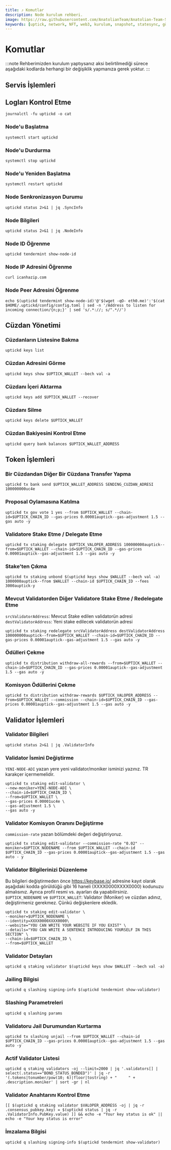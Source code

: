 ```yaml
---
title: ⤴️ Komutlar
description: Node kurulum rehberi.
image: https://raw.githubusercontent.com/AnatolianTeam/Anatolian-Team-Services/main/i18n/tr/docusaurus-plugin-content-docs/current/Mainnet/Cosmos-Ecosystem/uptick-network/img/Uptick-Service-Cover.jpg
keywords: [uptick, network, NFT, web3, kurulum, snapshot, statesync, güncelleme]
---
```


# Komutlar
:::note
Rehberimizden kurulum yaptıysanız aksi belirtilmediği sürece aşağıdaki kodlarda herhangi bir değişiklik yapmanıza gerek yoktur.
:::

## Servis İşlemleri 

## Logları Kontrol Etme 
```
journalctl -fu uptickd -o cat
```

### Node'u Başlatma
```
systemctl start uptickd
```

### Node'u Durdurma
```
systemctl stop uptickd
```

### Node'u Yeniden Başlatma
```
systemctl restart uptickd
```

### Node Senkronizasyon Durumu
```
uptickd status 2>&1 | jq .SyncInfo
```

### Node Bilgileri
```
uptickd status 2>&1 | jq .NodeInfo
```

### Node ID Öğrenme
```
uptickd tendermint show-node-id
```

### Node IP Adresini Öğrenme
```
curl icanhazip.com
```

### Node Peer Adresini Öğrenme
```
echo $(uptickd tendermint show-node-id)'@'$(wget -qO- eth0.me)':'$(cat $HOME/.uptickd/config/config.toml | sed -n '/Address to listen for incoming connection/{n;p;}' | sed 's/.*://; s/".*//')
```

## Cüzdan Yönetimi

### Cüzdanların Listesine Bakma
```
uptickd keys list
```

### Cüzdan Adresini Görme
```
uptickd keys show $UPTICK_WALLET --bech val -a
```

### Cüzdanı İçeri Aktarma
```
uptickd keys add $UPTICK_WALLET --recover
```

### Cüzdanı Silme
```
uptickd keys delete $UPTICK_WALLET
```

### Cüzdan Bakiyesini Kontrol Etme
```
uptickd query bank balances $UPTICK_WALLET_ADDRESS
```

## Token İşlemleri

### Bir Cüzdandan Diğer Bir Cüzdana Transfer Yapma
```
uptickd tx bank send $UPTICK_WALLET_ADDRESS SENDING_CUZDAN_ADRESI 100000000uc4e
```

### Proposal Oylamasına Katılma
```
uptickd tx gov vote 1 yes --from $UPTICK_WALLET --chain-id=$UPTICK_CHAIN_ID --gas-prices 0.00001auptick--gas-adjustment 1.5 --gas auto -y
```

### Validatore Stake Etme / Delegate Etme
```
uptickd tx staking delegate $UPTICK_VALOPER_ADDRESS 100000000auptick--from=$UPTICK_WALLET --chain-id=$UPTICK_CHAIN_ID --gas-prices 0.00001auptick--gas-adjustment 1.5 --gas auto -y
```

### Stake'ten Çıkma
```
uptickd tx staking unbond $(uptickd keys show $WALLET --bech val -a) 1000000auptick--from $WALLET --chain-id $UPTICK_CHAIN_ID --fees 3000auptick-y
```

### Mevcut Validatorden Diğer Validatore Stake Etme / Redelegate Etme
`srcValidatorAddress`: Mevcut Stake edilen validatorün adresi
`destValidatorAddress`: Yeni stake edilecek validatorün adresi
```
uptickd tx staking redelegate srcValidatorAddress destValidatorAddress 100000000auptick--from=$UPTICK_WALLET --chain-id=$UPTICK_CHAIN_ID --gas-prices 0.00001auptick--gas-adjustment 1.5 --gas auto -y
```

### Ödülleri Çekme
```
uptickd tx distribution withdraw-all-rewards --from=$UPTICK_WALLET --chain-id=$UPTICK_CHAIN_ID --gas-prices 0.00001auptick--gas-adjustment 1.5 --gas auto -y
```

### Komisyon Ödüllerini Çekme
```
uptickd tx distribution withdraw-rewards $UPTICK_VALOPER_ADDRESS --from=$UPTICK_WALLET --commission --chain-id=$UPTICK_CHAIN_ID --gas-prices 0.00001auptick--gas-adjustment 1.5 --gas auto -y
```

## Validator İşlemleri

### Validator Bilgileri
```
uptickd status 2>&1 | jq .ValidatorInfo
```

### Validator İsmini Değiştirme
`YENI-NODE-ADI` yazan yere yeni validator/moniker isminizi yazınız. TR karakçer içermemelidir.
```
uptickd tx staking edit-validator \
--new-moniker=YENI-NODE-ADI \
--chain-id=$UPTICK_CHAIN_ID \
--from=$UPTICK_WALLET \
--gas-prices 0.00001uc4e \
--gas-adjustment 1.5 \
--gas auto -y
```

### Validator Komisyon Oranını Değiştirme
`commission-rate` yazan bölümdeki değeri değiştiriyoruz.
```
uptickd tx staking edit-validator --commission-rate "0.02" --moniker=$UPTICK_NODENAME --from $UPTICK_WALLET --chain-id $UPTICK_CHAIN_ID --gas-prices 0.00001auptick--gas-adjustment 1.5 --gas auto - y
```

### Validator Bilgilerinizi Düzenleme
Bu bilgileri değiştirmeden önce https://keybase.io/ adresine kayıt olarak aşağıdaki kodda görüldüğü gibi 16 haneli (XXXX0000XXXX0000) kodunuzu almalısınız. Ayrıca profil resmi vs. ayarları da yapabilirsiniz. 
`$UPTICK_NODENAME` ve `$UPTICK_WALLET`: Validator (Moniker) ve cüzdan adınız, değiştirmeniz gerekmez. Çünkü değişkenlere ekledik.
```
uptickd tx staking edit-validator \
--moniker=$UPTICK_NODENAME \
--identity=XXXX0000XXXX0000\
--website="YOU CAN WRITE YOUR WEBSITE IF YOU EXIST" \
--details="YOU CAN WRITE A SENTENCE INTRODUCING YOURSELF IN THIS SECTION" \
--chain-id=$UPTICK_CHAIN_ID \
--from=$UPTICK_WALLET
```

### Validator Detayları
```
uptickd q staking validator $(uptickd keys show $WALLET --bech val -a)
```

### Jailing Bilgisi
```
uptickd q slashing signing-info $(uptickd tendermint show-validator)
```

### Slashing Parametreleri
```
uptickd q slashing params
```

### Validatoru Jail Durumundan Kurtarma 
```
uptickd tx slashing unjail --from $UPTICK_WALLET --chain-id $UPTICK_CHAIN_ID --gas-prices 0.00001auptick--gas-adjustment 1.5 --gas auto -y
```

### Actif Validator Listesi
```
uptickd q staking validators -oj --limit=2000 | jq '.validators[] | select(.status=="BOND_STATUS_BONDED")' | jq -r '(.tokens|tonumber/pow(10; 6)|floor|tostring) + " 	 " + .description.moniker' | sort -gr | nl
```

### Validator Anahtarını Kontrol Etme
```
[[ $(uptickd q staking validator $VALOPER_ADDRESS -oj | jq -r .consensus_pubkey.key) = $(uptickd status | jq -r .ValidatorInfo.PubKey.value) ]] && echo -e "Your key status is ok" || echo -e "Your key status is error"
```

### İmzalama Bilgisi
```
uptickd q slashing signing-info $(uptickd tendermint show-validator)
```